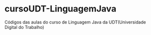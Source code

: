 # cursoUDT-LinguagemJava
Códigos das aulas do curso de Linguagem Java da UDT(Universidade Digital do Trabalho)
